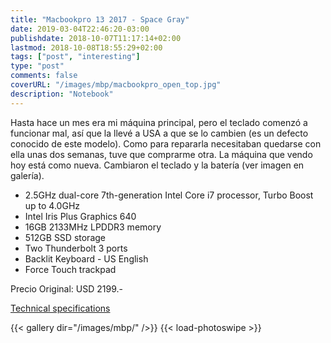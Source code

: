 ```yaml
---
title: "Macbookpro 13 2017 - Space Gray"
date: 2019-03-04T22:46:20-03:00
publishdate: 2018-10-07T11:17:14+02:00
lastmod: 2018-10-08T18:55:29+02:00
tags: ["post", "interesting"]
type: "post"
comments: false
coverURL: "/images/mbp/macbookpro_open_top.jpg"
description: "Notebook"
---
```


Hasta hace un mes era mi máquina principal, pero el teclado comenzó a funcionar mal, así que la llevé a USA a que se lo cambien (es un defecto conocido de este modelo). Como para repararla necesitaban quedarse con ella unas dos semanas, tuve que comprarme otra. La máquina que vendo hoy está como nueva. Cambiaron el teclado y la batería (ver imagen en galería).


* 2.5GHz dual-core 7th-generation Intel Core i7 processor, Turbo Boost up to 4.0GHz
* Intel Iris Plus Graphics 640
* 16GB 2133MHz LPDDR3 memory
* 512GB SSD storage
* Two Thunderbolt 3 ports
* Backlit Keyboard - US English
* Force Touch trackpad

Precio Original: USD 2199.-

[Technical specifications](https://support.apple.com/kb/SP754?locale=en_US)

{{< gallery dir="/images/mbp/" />}} {{< load-photoswipe >}}

